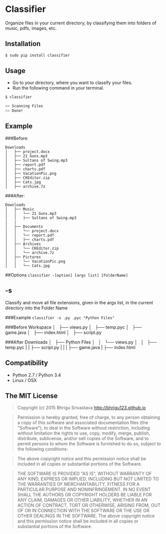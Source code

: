 # Classifier
Organize files in your current directory, by classifying them into folders of music, pdfs, images, etc.

## Installation
```sh
$ sudo pip install classifier
```

## Usage
* Go to your directory, where you want to classify your files.
* Run the following command in your terminal.
```sh
$ classifier
```
```sh
>> Scanning Files
>> Done!
```

## Example
###Before:
```
Downloads
│   ├── project.docx
│   ├── 21 Guns.mp3
│   ├── Sultans of Swing.mp3
│   ├── report.pdf
│   ├── charts.pdf
│   ├── VacationPic.png
│   ├── CKEditor.zip
│   ├── Cats.jpg
│   ├── archive.7z
```

###After:
```
Downloads
│   ├── Music
│   │   └── 21 Guns.mp3
│   │   ├── Sultans of Swing.mp3
|	|
│   ├── Documents
│   │   └── project.docx
│   │   └── report.pdf
│   │   ├── charts.pdf
│   ├── Archives
│   │   └── CKEditor.zip
│   │   └── archive.7z
│   ├── Pictures
│   │   └── VacationPic.png
│   │   └── Cats.jpg
```


##Options
`classifier -[option] [args list] [FolderName]`
## -s
Classify and move all file extensions, given in the args list, in the current directory into the Folder Name

###Example
`classifier -s .py .pyc "Python Files"`

###Before
Workspace
│   ├── views.py
│   ├── temp.pyc
│   ├── game.java
│   ├── index.html
│   ├── script.py

###After
Downloads
│   ├── Python Files
│   │   └── views.py
│   │   ├── temp.pyc
|	|	├── script.py
|	|
|	├── game.java
|	├── index.html

## Compatibility
* Python 2.7 / Python 3.4
* Linux / OSX 

## The MIT License
> Copyright (c) 2015 Bhrigu Srivastava http://bhrigu123.github.io

> Permission is hereby granted, free of charge, to any person obtaining a copy
of this software and associated documentation files (the "Software"), to deal
in the Software without restriction, including without limitation the rights
to use, copy, modify, merge, publish, distribute, sublicense, and/or sell
copies of the Software, and to permit persons to whom the Software is
furnished to do so, subject to the following conditions:

> The above copyright notice and this permission notice shall be included in
all copies or substantial portions of the Software.

> THE SOFTWARE IS PROVIDED "AS IS", WITHOUT WARRANTY OF ANY KIND, EXPRESS OR
IMPLIED, INCLUDING BUT NOT LIMITED TO THE WARRANTIES OF MERCHANTABILITY,
FITNESS FOR A PARTICULAR PURPOSE AND NONINFRINGEMENT. IN NO EVENT SHALL THE
AUTHORS OR COPYRIGHT HOLDERS BE LIABLE FOR ANY CLAIM, DAMAGES OR OTHER
LIABILITY, WHETHER IN AN ACTION OF CONTRACT, TORT OR OTHERWISE, ARISING FROM,
OUT OF OR IN CONNECTION WITH THE SOFTWARE OR THE USE OR OTHER DEALINGS IN
THE SOFTWARE.
The above copyright notice and this permission notice shall be included in all copies or substantial portions of the Software.
